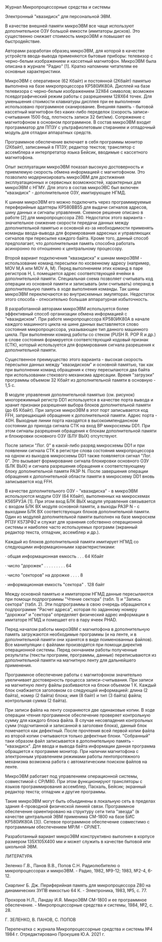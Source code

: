 Журнал Микропроцессорные средства и системы

Электронный "квазидиск" для персональной ЭВМ.

В качестве внешней памяти микроЭВМ все чаще используют дополнительное ОЗУ большой емкости (имитаторы дисков). Это существенно снижает стоимость микроЭВМ и повышает ее быстродействие.

Авторами разработан образец микроЭВМ, для которой в качестве устройств ввода-вывода применяются бытовые приборы: телевизор с черно-белым изображением и кассетный магнитофон. МикроЭВМ была описана в журнале "Радио" [1]. Кратко напомним читателям ее основные характеристики.

МикроЭВМ с оперативное (62 Кбайт) и постоянной (2Кбайт) памятью выполнена на базе микропроцессора КР580ИК80А. Дисплей на базе телевизора с черно-белым изображением 32X64 символов; возможен псевдографический режим работы с разрешением 128X64 точек. Для уменьшения стоимости клавиатуры дисплея при ее выполнении использовано программное сканирование. Внешняя память - бытовой кассетный магнитофон без каких-либо переделок (скорость записи-считывания 1500 бод, плотность записи 32 бит/мм). Сопряжение с магнитофоном в основном программное. В состав микроЭВМ входит программатор для ППЗУ с ультрафиолетовым стиранием и отладочный модуль для отладки аппаратных средств.

Программное обеспечение включает в себя программы монитор (2Кбайт), записанный в ППЗУ; редактор текстов; транслятор с ассемблера и интерпретатор языка Бейсик, вводимые с кассетного магнитофона.

Опыт эксплуатации микроЭВМ показал высокую достоверность и приемлемую скорость обмена информацией с магнитофоном. Это позволило модернизировать микроЭВМ для достижения эксплуатационных и сервисных возможностей, характерных для микроЭВМ с НГМУ. Для этого в состав микроЭВС был включен "квазидиск" - дополнительное ОЗУ, имитирующее НГМД.

К шинам микроЭВМ его можно подключить через программируемые переферийные адаптеры КР580ВВ55 для выдачи сигналов адресов, шину данных и сигналы управления. Схемное решение описано в работе [2] для микропроцессора Z80. Недостаток этого варианта - значительное снижение скорости передачи данных между дополнительной памятью и основной из-за необходимости применять команды ввода-вывода для формирования адресных и управляющих сигналов при пересылке каждого байта. Кроме того, данный способ предполагает, что дополнительная память способна работать асинхронно по отношению к центральному процессору.

Второй вариант подключения "квазидиска" к шинам микроЭВМ - использование команд пересылки по косвенному адресу (например, MOV M,A или MOV A, M). Перед выполнением этих команд в паре регистров H, L помещается адрес соответствующей ячейки в дополнительной памяти. Специальная схема позволяет считывать код операции из основной памяти и записывать (или считывать) операнд в дополнительную память в ходе выполнения команды. Так шины микроЭВМ переключаются во внутрисхемных эмуляторах. Недостаток этого способа - относительно большая аппаратурная избыточность.

В разработанной авторами микроЭВМ используется более эффективный способ организации обмена информацией с "квазидиском". При работе микропроцессора КР580ИК80А в начале каждого машинного цикла на шине данных выставляется слово состояния микропроцессора, указывающее тип данного машинного цикла. При выполнении команд работы со стеком (PUSH R. POP R и др.) в слове состояния формируется соответствующий кодовый признак (СТК), который используется для формирования сигнала разрешения к дополнительной памяти.

Существенное преимущество этого варианта - высокая скорость пересылки данных между "квазидиском" и основной памятью, так как при выполнении команд обращения к стеку пересылаются два байта при использовании стекового механизма адресации. Время "загрузки" программы объемом 32 Кбайт из дополнительной памяти в основную - 1,5 с.

В модуле управления дополнительной памятью (см. рисунок) многорежимный регистр DD1 используется в качестве порта вывода и хранит признаки разрешения выбора блоков дополнительной памяти (до 65 Кбайт). При запуске микроЭВМ в этот порт записывается код FFH, запрещающий обращение к дополнительной памяти. Адрес порта - 40H. Выходные линии порта находятся в высокоимпендансном состоянии до прихода сигнала СТК на вход ВР микросхемы DD1. При этом сигналы разрешения обращения к блокам дополнительной памяти и блокировки основного ОЗУ (БЛУ ВЫХ) отсутствуют.

После записи "Лог. 0" в какой-либо разряд микросхемы DD1 и при появлении сигнала СТК в регистре слова состояния микропроцессора на одном из выходов микросхемы DD1 также появляется сигнал "Лог. 0". Это вызывает формирование сигнала блокировки основного ОЗУ (БЛК ВЫХ) и сигнала разрешения обращения к соответствующему блоку дополнительной памяти РАЗР N. После завершения операции обращения к дополнительной области памяти в микросхему DD1 вновь записывается код FFH.

В качестве дополнительного ОЗУ - "квазидиска" - в микроЭВМ используются модули ОЗУ (64 Кбайт), выполненных на микросхемах К565РУ3А [1]. При этом вход БЛК ВЫХ модуля управления связывается с входом БЛК ВХ модуля основной памяти, а выходы РАЗР N - с выходами БЛК ВХ соответствующих блоков дополнительной памяти. Один из модулей дополнительной памяти выполнен на базе микросхем РПЗУ К573РФ2 и служат для хранения собственно операционной системы и наиболее часто используемых программ (экранный редактор текста, отладчик, ассемблер и др.).

Каждый из блоков дополнительной памяти имитирует НГМД со следующими информационными характеристиками:

·         общая информационная емкость . . . 64 Кбайт

·         число "дорожек"  . . . . . . . . . 64

·         число "секторов" на дорожке . . . . 8

·         информационная емкость "сектора" . 128 байт

Между основной памятью и имитатором НГМД данные пересылаются при помощи подпрограммы "Чтение сектора" (табл. 1) и "Запись сектора" (табл. 2). Эти подпрограммы в свою очередь обращаются к подпрограмме "Расчет адреса", которая по заданному номеру "дорожки" и "сектора" определяет физический адрес информации в имитаторе НГМД и помещает его в пару ячеек PHAD.

Перед началом работы микроЭВМ с магнитофона в дополнительную память загружаются необходимые программы (и на ленте, и в дополнительной памяти они хранятся в виде поименованных файлов). Все манипуляции с файлами производятся при помощи директив операционной системы. Перед окнчанием работы полученные результаты (тексты программ, программы, данные) переписываются из дополнительной памяти на магнитную ленту для дальнейшего применения.

Программное обеспечение работы с магнитофоном значительно увеличивает достоверность процесса записи-считывания. При записи на магнитную ленту файлы разбиваются на блоки объемом 1 К. Каждый блок снабжается заголовком со следующей информацией: длина (2 байта), номер (2 байта) блока; имя (8 байт) и тип (3 байта) файла; контрольная сумма (2 байта).

При записи файла на ленту сохраняются две одинаковые копии. В ходе операции чтения программное обеспечение проверяет контрольную сумму для каждого блока файла. В случае несовпадения контрольных сумм (подсчитанной и записанной в заголовке блока), данный блок помечается как дефектный. После прочтения всей первой копии файла из второй копии считываются только дефектные блоки. "Собранный" таки образом файл записывается в дополнительную память - "квазидиск". Для ввода и вывода байта информации данная программа обращается к программе монитор. При наличии магнитофона с электронным управлением режимами работы лентопротяжного механизма возможна работа с автоматическим поиском файлов на ленте.

МикроЭВМ работает под управлением операционной системы, совместимой с CP/M80. При этом функционируют трансляторы с языков программирования ассемблер, Паскаль, Бейсик; экранный редактор текста; отладчик и другие программы.

Такие микроЭВМ могут быть объединены в локальную сеть в пределах здания 4-проводной физической линией связи. Программное обеспечение ориентировано на структуру сети типа "звезда" (в качестве центральной ЭВМ применима СМ-1800 на базе БИС КР580ИК80А [3]). Сетевое программное обеспечение совместимо с программным обеспечением MP/M - CP/NET.

Разработанный вариант микроЭВМ конструктивно выполнен в корпусе размером 135X105X400 мм и может служить в качестве бытовой или школьной ЭВМ.

ЛИТЕРАТУРА

Зеленко Г.В., Панов В.В., Попов С.Н. Радиолюбителю о микропроцессорах и микроЭВМ. - Радио, 1982, №9-12; 1983, №2-4, 6-12.

Сиарлинг Б. Дж. Периферийная память для микропроцессора Z80 на динамических ЗУПВ емкостью 64 К. - Электроника, 1983, №5, с. 77.

Прохоров Н.Л., Ландау И.Я. МикроЭВМ СМ-1800 и ее программное обеспечение. - Микропроцессорные средства и системы, 1984, №2, с. 28.

Г. ЗЕЛЕНКО, В. ПАНОВ, С. ПОПОВ

Перепечатка с журнала Микропроцессорные средства и системы №4 1984 г.
Отредактировано Прокушев Ю.А. 2021 г.
